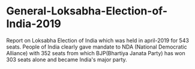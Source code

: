 # General-Loksabha-Election-of-India-2019
Report on Loksabha Election of India which was held in april-2019 for 543 seats.
People of India clearly gave mandate to NDA (National Democratic Alliance) with 352 seats from which BJP(Bhartiya Janata Party) has won
303 seats alone and became India's major party. 
